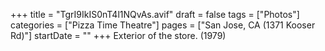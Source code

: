 +++
title = "TgrI9IkIS0nT4l1NQvAs.avif"
draft = false
tags = ["Photos"]
categories = ["Pizza Time Theatre"]
pages = ["San Jose, CA (1371 Kooser Rd)"]
startDate = ""
+++
Exterior of the store. (1979)
